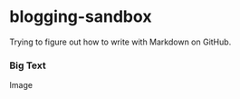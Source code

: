 # blogging-sandbox
Trying to figure out how to write with Markdown on GitHub.


### Big Text ###

Image

